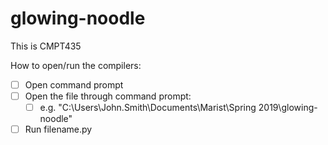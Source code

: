 # glowing-noodle
This is CMPT435

How to open/run the compilers:
  - [ ] Open command prompt
  - [ ] Open the file through command prompt:
    - [ ] e.g. "C:\Users\John.Smith\Documents\Marist\Spring 2019\glowing-noodle"
  - [ ] Run filename.py
